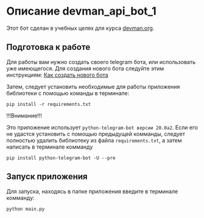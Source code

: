 # Описание devman_api_bot_1

Этот бот сделан в учебных целях для курса [devman.org](https://dvmn.org).

## Подготовка к работе

Для работы вам нужно создать своего telegram бота, или использовать уже имеющегося. Для создания нового бота следуйте
этим инструкциям: [Как создать нового бота](https://core.telegram.org/bots#6-botfather)

Затем, следует установить необходимые для работы приложения библиотеки с помощью команды в терминале:
```commandline
pip install -r requirements.txt
```

!!!Внимание!!!

Это приложение использует `python-telegram-bot версии 20.0a2`. Если его не удастся установить с помощью предыдущей комманды,
следует полностью удалить библиотеку из файла `requirements.txt`, а затем написать в терминале комманду
```commandline
pip install python-telegram-bot -U --pre
```

## Запуск приложения

Для запуска, находясь в папке приложения введите в терминале комманду:
```commandline
python main.py
```
